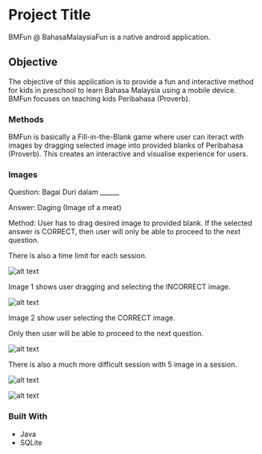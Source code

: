 # Project Title

BMFun @ BahasaMalaysiaFun is a native android application. 

## Objective

The objective of this application is to provide a fun and interactive method for kids in preschool to learn Bahasa Malaysia using a mobile device. BMFun focuses on teaching kids Peribahasa (Proverb).


### Methods

BMFun is basically a Fill-in-the-Blank game where user can iteract with images by dragging selected image into provided blanks of Peribahasa (Proverb). This creates an interactive and visualise experience for users.

### Images
Question: Bagai Duri dalam ______

Answer: Daging (Image of a meat)

Method: User has to drag desired image to provided blank. If the selected answer is CORRECT, then user will only be able to proceed to the next question.

There is also a time limit for each session.

![alt text](https://raw.githubusercontent.com/jsam6/BMFun/master/bmfun-img/image1.jpg "Image 1")

Image 1 shows user dragging and selecting the INCORRECT image.

![alt text](https://raw.githubusercontent.com/jsam6/BMFun/master/bmfun-img/image3.jpg "Image 2")

Image 2 show user selecting the CORRECT image.

Only then user will be able to proceed to the next question.

![alt text](https://raw.githubusercontent.com/jsam6/BMFun/master/bmfun-img/IMAGE4.jpg "Image 3")

There is also a much more difficult session with 5 image in a session.

![alt text](https://raw.githubusercontent.com/jsam6/BMFun/master/bmfun-img/main5.JPG "Image 4")

![alt text](https://raw.githubusercontent.com/jsam6/BMFun/master/bmfun-img/main5-1.JPG "Image 5")



### Built With
* Java
* SQLite
